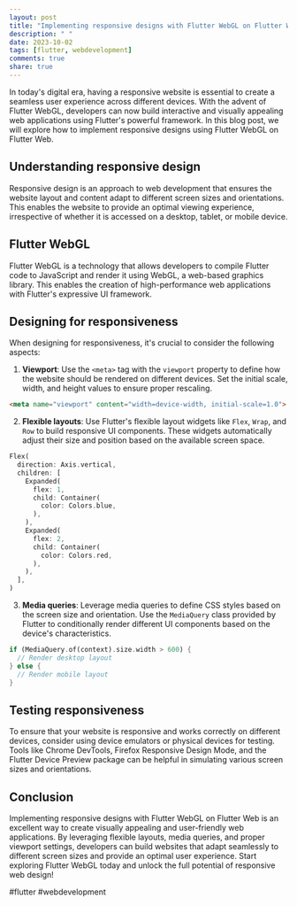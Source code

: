 ```yaml
---
layout: post
title: "Implementing responsive designs with Flutter WebGL on Flutter Web"
description: " "
date: 2023-10-02
tags: [flutter, webdevelopment]
comments: true
share: true
---
```

In today's digital era, having a responsive website is essential to create a seamless user experience across different devices. With the advent of Flutter WebGL, developers can now build interactive and visually appealing web applications using Flutter's powerful framework. In this blog post, we will explore how to implement responsive designs using Flutter WebGL on Flutter Web.

## Understanding responsive design
Responsive design is an approach to web development that ensures the website layout and content adapt to different screen sizes and orientations. This enables the website to provide an optimal viewing experience, irrespective of whether it is accessed on a desktop, tablet, or mobile device.

## Flutter WebGL
Flutter WebGL is a technology that allows developers to compile Flutter code to JavaScript and render it using WebGL, a web-based graphics library. This enables the creation of high-performance web applications with Flutter's expressive UI framework.

## Designing for responsiveness
When designing for responsiveness, it's crucial to consider the following aspects:

1. **Viewport**: Use the `<meta>` tag with the `viewport` property to define how the website should be rendered on different devices. Set the initial scale, width, and height values to ensure proper rescaling.

```html
<meta name="viewport" content="width=device-width, initial-scale=1.0">
```

2. **Flexible layouts**: Use Flutter's flexible layout widgets like `Flex`, `Wrap`, and `Row` to build responsive UI components. These widgets automatically adjust their size and position based on the available screen space.

```dart
Flex(
  direction: Axis.vertical,
  children: [
    Expanded(
      flex: 1,
      child: Container(
        color: Colors.blue,
      ),
    ),
    Expanded(
      flex: 2,
      child: Container(
        color: Colors.red,
      ),
    ),
  ],
)
```

3. **Media queries**: Leverage media queries to define CSS styles based on the screen size and orientation. Use the `MediaQuery` class provided by Flutter to conditionally render different UI components based on the device's characteristics.

```dart
if (MediaQuery.of(context).size.width > 600) {
  // Render desktop layout
} else {
  // Render mobile layout
}
```

## Testing responsiveness
To ensure that your website is responsive and works correctly on different devices, consider using device emulators or physical devices for testing. Tools like Chrome DevTools, Firefox Responsive Design Mode, and the Flutter Device Preview package can be helpful in simulating various screen sizes and orientations.

## Conclusion
Implementing responsive designs with Flutter WebGL on Flutter Web is an excellent way to create visually appealing and user-friendly web applications. By leveraging flexible layouts, media queries, and proper viewport settings, developers can build websites that adapt seamlessly to different screen sizes and provide an optimal user experience. Start exploring Flutter WebGL today and unlock the full potential of responsive web design!

#flutter #webdevelopment
